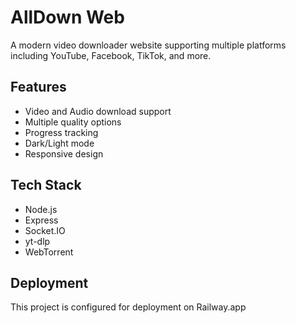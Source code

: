 # AllDown Web

A modern video downloader website supporting multiple platforms including YouTube, Facebook, TikTok, and more.

## Features

- Video and Audio download support
- Multiple quality options
- Progress tracking
- Dark/Light mode
- Responsive design

## Tech Stack

- Node.js
- Express
- Socket.IO
- yt-dlp
- WebTorrent

## Deployment

This project is configured for deployment on Railway.app 